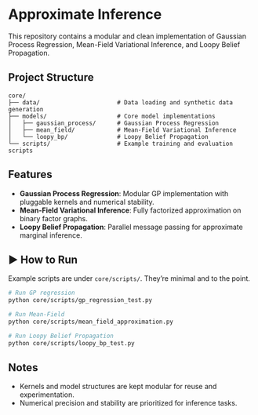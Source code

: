 # Approximate Inference

This repository contains a modular and clean implementation of Gaussian Process Regression, Mean-Field Variational Inference, and Loopy Belief Propagation.

## Project Structure

```
core/
├── data/                      # Data loading and synthetic data generation
├── models/                    # Core model implementations
│   ├── gaussian_process/      # Gaussian Process Regression
│   ├── mean_field/            # Mean-Field Variational Inference
│   └── loopy_bp/              # Loopy Belief Propagation
└── scripts/                   # Example training and evaluation scripts
```

## Features

- **Gaussian Process Regression**: Modular GP implementation with pluggable kernels and numerical stability.
- **Mean-Field Variational Inference**: Fully factorized approximation on binary factor graphs.
- **Loopy Belief Propagation**: Parallel message passing for approximate marginal inference.

## ▶️ How to Run

Example scripts are under `core/scripts/`. They’re minimal and to the point.

```bash
# Run GP regression
python core/scripts/gp_regression_test.py

# Run Mean-Field
python core/scripts/mean_field_approximation.py

# Run Loopy Belief Propagation
python core/scripts/loopy_bp_test.py
```


## Notes

- Kernels and model structures are kept modular for reuse and experimentation.
- Numerical precision and stability are prioritized for inference tasks.


